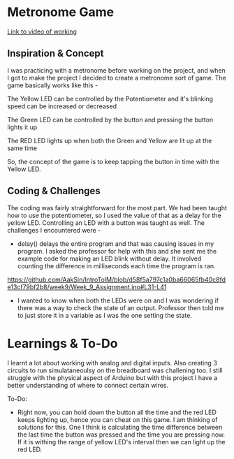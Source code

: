 # Metronome Game
<a href="https://vimeo.com/695983993"> Link to video of working </a>
## Inspiration & Concept

I was practicing with a metronome before working on the project, and when I got to make the project I decided to create a metronome sort of game. The game basically works like this -

The Yellow LED can be controlled by the Potentiometer and it's blinking speed can be increased or decreased

The Green LED can be controlled by the button and pressing the button lights it up

The RED LED lights up when both the Green and Yellow are lit up at the same time

So, the concept of the game is to keep tapping the button in time with the Yellow LED.


## Coding & Challenges

The coding was fairly straightforward for the most part. We had been taught how to use the potentiometer, so I used the value of that as a delay for the yellow LED. Controlling an LED with a button was taught as well. The challenges I encountered were - 

- delay() delays the entire program and that was causing issues in my program. I asked the professor for help with this and she sent me the example code for making an LED blink without delay. It involved counting the difference in milliseconds each time the program is ran.

https://github.com/AakSin/IntroToIM/blob/d58f5a797c1a0ba66065fb40c8fde13cf79bf2b8/week9/Week_9_Assignment.ino#L31-L41

- I wanted to know when both the LEDs were on and I was wondering if there was a way to check the state of an output. Professor then told me to just store it in a variable as I was the one setting the state.

# Learnings & To-Do

I learnt a lot about working with analog and digital inputs. Also creating 3 circuits to run simulataneoulsy on the breadboard was challening too. I still struggle with the physical aspect of Arduino but with this project I have a better understanding of where to connect certain wires.

To-Do:
- Right now, you can hold down the button all the time and the red LED keeps lighting up, hence you can cheat on this game. I am thinking of solutions for this. One I think is calculating the time difference between the last time the button was pressed and the time you are pressing now. If it is withing the range of yellow LED's interval then we can light up the red LED.
